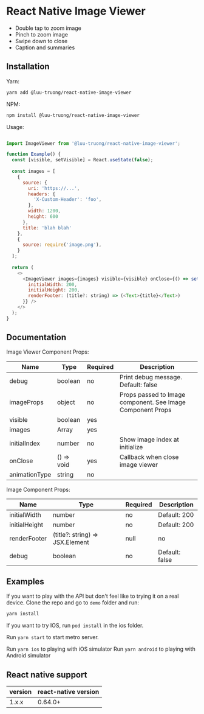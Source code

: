 # React Native Image Viewer

- Double tap to zoom image
- Pinch to zoom image
- Swipe down to close
- Caption and summaries

## Installation

Yarn:

```bash
yarn add @luu-truong/react-native-image-viewer
```

NPM:

```bash
npm install @luu-truong/react-native-image-viewer
```

Usage:

```javascript

import ImageViewer from '@luu-truong/react-native-image-viewer';

function Example() {
  const [visible, setVisible] = React.useState(false);
  
  const images = [
    {
      source: {
        uri: 'https://...',
        headers: {
          'X-Custom-Header': 'foo',
        },
        width: 1200,
        height: 600
      },
      title: 'blah blah'
    },
    {
      source: require('image.png'),
    }
  ];
  
  return (
    <>
      <ImageViewer images={images} visible={visible} onClose={() => setVisible(false)} imageProps={{
        initialWidth: 200,
        initialHeight: 200,
        renderFooter: (title?: string) => (<Text>{title}</Text>)
      }} />
    </>
  );
}

```

## Documentation

Image Viewer Component Props:

| Name | Type | Required | Description |
| --- | --- | --- | --- |
| debug | boolean | no | Print debug message. Default: false |
| imageProps | object | no | Props passed to Image component. See Image Component Props |
| visible | boolean | yes | |
| images | Array | yes | |
| initialIndex | number | no | Show image index at initialize |
| onClose | () => void | yes | Callback when close image viewer |
| animationType | string | no | |

Image Component Props:

| Name | Type | Required | Description |
| --- | --- | --- | --- |
| initialWidth | number | no | Default: 200 |
| initialHeight | number | no | Default: 200 |
| renderFooter | (title?: string) => JSX.Element | null | no | Default: undefined |
| debug | boolean | no | Default: false |

## Examples

If you want to play with the API but don't feel like to trying it on a real device. Clone the repo and go to
`demo` folder and run:

```bash
yarn install
```

If you want to try IOS, run `pod install` in the ios folder.

Run `yarn start` to start metro server.

Run `yarn ios` to playing with iOS simulator
Run `yarn android` to playing with Android simulator

## React native support

| version | react-native version |
| ----- | ----- |
| 1.x.x | 0.64.0+ |
